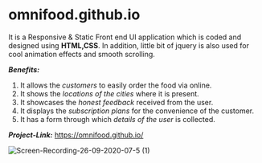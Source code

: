 # omnifood.github.io
It is a Responsive & Static Front end UI application which is coded and designed using **HTML,CSS**.
In addition, little bit of jquery is also used for cool animation effects and smooth scrolling.

***Benefits:***
1. It allows the *customers* to easily order the food via online.
2. It shows the *locations of the cities* where it is present.
3. It showcases the *honest feedback* received from the user.
4. It displays the *subscription plans* for the convenience of the customer.
5. It has a form through which *details of the user* is collected.

***Project-Link:*** https://omnifood.github.io/

![Screen-Recording-26-09-2020-07-5 (1)](https://user-images.githubusercontent.com/71897469/94328348-6bcafe00-ffcf-11ea-95bd-5b26cacfe5dc.gif)





